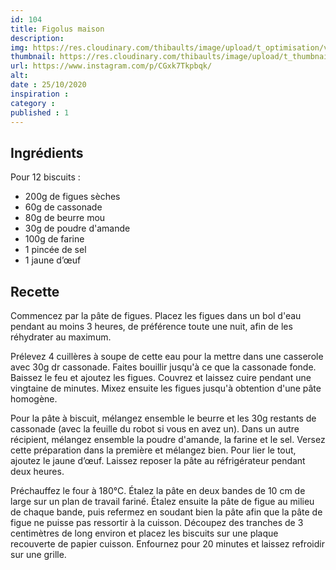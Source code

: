 ```yaml
---
id: 104
title: Figolus maison
description: 
img: https://res.cloudinary.com/thibaults/image/upload/t_optimisation/v1603827507/Recipes/20201025_figolus.jpg
thumbnail: https://res.cloudinary.com/thibaults/image/upload/t_thumbnail_josie/v1603827507/Recipes/20201025_figolus.jpg
url: https://www.instagram.com/p/CGxk7Tkpbqk/
alt: 
date : 25/10/2020
inspiration : 
category : 
published : 1
---
```


## Ingrédients
Pour 12 biscuits :
 - 200g de figues sèches
 - 60g de cassonade
 - 80g de beurre mou
 - 30g de poudre d'amande
 - 100g de farine
 - 1 pincée de sel
 - 1 jaune d’œuf

## Recette
Commencez par la pâte de figues. Placez les figues dans un bol d'eau pendant au moins 3 heures, de préférence toute une nuit, afin de les réhydrater au maximum.

Prélevez 4 cuillères à soupe de cette eau pour la mettre dans une casserole avec 30g dr cassonade. Faites bouillir jusqu'à ce que la cassonade fonde. Baissez le feu et ajoutez les figues. Couvrez et laissez cuire pendant une vingtaine de minutes. Mixez ensuite les figues jusqu'à obtention d'une pâte homogène.

Pour la pâte à biscuit, mélangez ensemble le beurre et les 30g restants de cassonade (avec la feuille du robot si vous en avez un). Dans un autre récipient, mélangez ensemble la poudre d'amande, la farine et le sel. Versez cette préparation dans la première et mélangez bien. Pour lier le tout, ajoutez le jaune d’œuf. Laissez reposer la pâte au réfrigérateur pendant deux heures.

Préchauffez le four à 180°C. Étalez la pâte en deux bandes de 10 cm de large sur un plan de travail fariné. Étalez ensuite la pâte de figue au milieu de chaque bande, puis refermez en soudant bien la pâte afin que la pâte de figue ne puisse pas ressortir à la cuisson. Découpez des tranches de 3 centimètres de long environ et placez les biscuits sur une plaque recouverte de papier cuisson. Enfournez pour 20 minutes et laissez refroidir sur une grille.